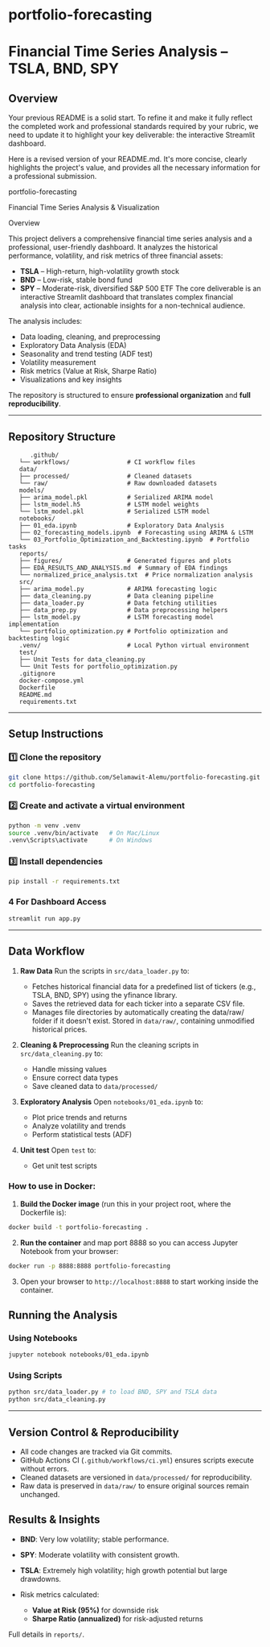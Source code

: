 # portfolio-forecasting

# **Financial Time Series Analysis – TSLA, BND, SPY**

## **Overview**

Your previous README is a solid start. To refine it and make it fully reflect the completed work and professional standards required by your rubric, we need to update it to highlight your key deliverable: the interactive Streamlit dashboard.

Here is a revised version of your README.md. It's more concise, clearly highlights the project's value, and provides all the necessary information for a professional submission.

portfolio-forecasting

Financial Time Series Analysis & Visualization

Overview

This project delivers a comprehensive financial time series analysis and a professional, user-friendly dashboard. It analyzes the historical performance, volatility, and risk metrics of three financial assets:

* **TSLA** – High-return, high-volatility growth stock
* **BND** – Low-risk, stable bond fund
* **SPY** – Moderate-risk, diversified S\&P 500 ETF
The core deliverable is an interactive Streamlit dashboard that translates complex financial analysis into clear, actionable insights for a non-technical audience.

The analysis includes:

* Data loading, cleaning, and preprocessing
* Exploratory Data Analysis (EDA)
* Seasonality and trend testing (ADF test)
* Volatility measurement
* Risk metrics (Value at Risk, Sharpe Ratio)
* Visualizations and key insights


The repository is structured to ensure **professional organization** and **full reproducibility**.

---

## **Repository Structure**

```plaintext
      .github/
   └── workflows/                # CI workflow files
   data/
   ├── processed/                # Cleaned datasets
   └── raw/                      # Raw downloaded datasets
   models/
   ├── arima_model.pkl           # Serialized ARIMA model
   ├── lstm_model.h5             # LSTM model weights
   └── lstm_model.pkl            # Serialized LSTM model
   notebooks/
   ├── 01_eda.ipynb              # Exploratory Data Analysis
   ├── 02_forecasting_models.ipynb  # Forecasting using ARIMA & LSTM
   └── 03_Portfolio_Optimization_and_Backtesting.ipynb  # Portfolio tasks
   reports/
   ├── figures/                  # Generated figures and plots
   ├── EDA_RESULTS_AND_ANALYSIS.md  # Summary of EDA findings
   └── normalized_price_analysis.txt  # Price normalization analysis
   src/
   ├── arima_model.py            # ARIMA forecasting logic
   ├── data_cleaning.py          # Data cleaning pipeline
   ├── data_loader.py            # Data fetching utilities
   ├── data_prep.py              # Data preprocessing helpers
   ├── lstm_model.py             # LSTM forecasting model implementation
   └── portfolio_optimization.py # Portfolio optimization and backtesting logic
   .venv/                        # Local Python virtual environment
   test/
   ├── Unit Tests for data_cleaning.py              
   └── Unit Tests for portfolio_optimization.py
   .gitignore
   docker-compose.yml
   Dockerfile
   README.md
   requirements.txt
```

---

## **Setup Instructions**

### 1️⃣ Clone the repository

```bash
git clone https://github.com/Selamawit-Alemu/portfolio-forecasting.git
cd portfolio-forecasting
```

### 2️⃣ Create and activate a virtual environment

```bash
python -m venv .venv
source .venv/bin/activate   # On Mac/Linux
.venv\Scripts\activate      # On Windows
```

### 3️⃣ Install dependencies

```bash
pip install -r requirements.txt
```
### 4 For Dashboard Access

```bash
streamlit run app.py 
```
---

## **Data Workflow**

1. **Raw Data**
   Run the scripts in `src/data_loader.py` to:

    * Fetches historical financial data for a predefined list of tickers (e.g., TSLA, BND, SPY) using the yfinance library.
    * Saves the retrieved data for each ticker into a separate CSV file.
    * Manages file directories by automatically creating the data/raw/ folder if it doesn't exist.
   Stored in `data/raw/`, containing unmodified historical prices.

2. **Cleaning & Preprocessing**
   Run the cleaning scripts in `src/data_cleaning.py` to:

   * Handle missing values
   * Ensure correct data types
   * Save cleaned data to `data/processed/`

3. **Exploratory Analysis**
   Open `notebooks/01_eda.ipynb` to:

   * Plot price trends and returns
   * Analyze volatility and trends
   * Perform statistical tests (ADF)

3. **Unit test**
   Open `test` to:

   * Get unit test scripts
   
### How to use in Docker:

1. **Build the Docker image** (run this in your project root, where the Dockerfile is):

```bash
docker build -t portfolio-forecasting .
```

2. **Run the container** and map port 8888 so you can access Jupyter Notebook from your browser:

```bash
docker run -p 8888:8888 portfolio-forecasting
```

3. Open your browser to `http://localhost:8888` to start working inside the container.

## **Running the Analysis**

### Using Notebooks

```bash
jupyter notebook notebooks/01_eda.ipynb
```

### Using Scripts

```bash
python src/data_loader.py # to load BND, SPY and TSLA data
python src/data_cleaning.py
```

---

## **Version Control & Reproducibility**

* All code changes are tracked via Git commits.
* GitHub Actions CI (`.github/workflows/ci.yml`) ensures scripts execute without errors.
* Cleaned datasets are versioned in `data/processed/` for reproducibility.
* Raw data is preserved in `data/raw/` to ensure original sources remain unchanged.


## **Results & Insights**

* **BND**: Very low volatility; stable performance.
* **SPY**: Moderate volatility with consistent growth.
* **TSLA**: Extremely high volatility; high growth potential but large drawdowns.
* Risk metrics calculated:

  * **Value at Risk (95%)** for downside risk
  * **Sharpe Ratio (annualized)** for risk-adjusted returns

Full details in `reports/`.

